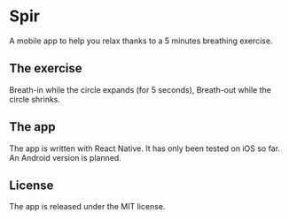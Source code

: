 # Spir

A mobile app to help you relax thanks to a 5 minutes breathing exercise.

## The exercise

Breath-in while the circle expands (for 5 seconds), Breath-out while the circle shrinks.

## The app

The app is written with React Native. It has only been tested on iOS so far. An Android version is planned.

## License

The app is released under the MIT license. 
